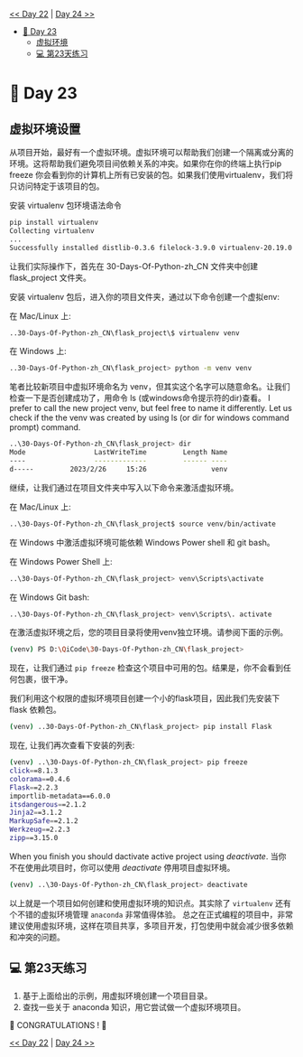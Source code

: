
[<< Day 22](../22_Day_Web_scraping/22_web_scraping.md) | [Day 24 >>](../24_Day_Statistics/24_statistics.md)

- [📘 Day 23](#-day-23)
  - [虚拟环境](#虚拟环境设置)
  - [💻 第23天练习](#-第23天练习)

# 📘 Day 23

## 虚拟环境设置

从项目开始，最好有一个虚拟环境。虚拟环境可以帮助我们创建一个隔离或分离的环境。这将帮助我们避免项目间依赖关系的冲突。如果你在你的终端上执行pip freeze 你会看到你的计算机上所有已安装的包。如果我们使用virtualenv，我们将只访问特定于该项目的包。

安装 virtualenv 包环境语法命令

```sh
pip install virtualenv
Collecting virtualenv
...
Successfully installed distlib-0.3.6 filelock-3.9.0 virtualenv-20.19.0
```

让我们实际操作下，首先在 30-Days-Of-Python-zh_CN 文件夹中创建 flask_project 文件夹。

安装 virtualenv 包后，进入你的项目文件夹，通过以下命令创建一个虚拟env:

在 Mac/Linux 上:
```sh
..30-Days-Of-Python-zh_CN\flask_project\$ virtualenv venv

```

在 Windows 上:
```sh
..30-Days-Of-Python-zh_CN\flask_project> python -m venv venv
```

笔者比较新项目中虚拟环境命名为 venv，但其实这个名字可以随意命名。让我们检查一下是否创建成功了，用命令 ls (或windows命令提示符的dir)查看。
I prefer to call the new project venv, but feel free to name it differently. Let us check if the the venv was created by using ls (or dir for windows command prompt) command.

```sh
..\30-Days-Of-Python-zh_CN\flask_project> dir
Mode                 LastWriteTime         Length Name
----                 -------------         ------ ----
d-----         2023/2/26     15:26                venv
```

继续，让我们通过在项目文件夹中写入以下命令来激活虚拟环境。

在 Mac/Linux 上:
```sh
..\30-Days-Of-Python-zh_CN\flask_project$ source venv/bin/activate
```

在 Windows 中激活虚拟环境可能依赖 Windows Power shell 和 git bash。

在 Windows Power Shell 上:
```sh
..\30-Days-Of-Python-zh_CN\flask_project> venv\Scripts\activate
```

在 Windows Git bash:
```sh
..\30-Days-Of-Python-zh_CN\flask_project> venv\Scripts\. activate
```

在激活虚拟环境之后，您的项目目录将使用venv独立环境。请参阅下面的示例。

```sh
(venv) PS D:\QiCode\30-Days-Of-Python-zh_CN\flask_project>
```

现在，让我们通过 `pip freeze` 检查这个项目中可用的包。结果是，你不会看到任何包裹，很干净。

我们利用这个权限的虚拟环境项目创建一个小的flask项目，因此我们先安装下 flask 依赖包。

```sh
(venv) ..30-Days-Of-Python-zh_CN\flask_project> pip install Flask
```

现在, 让我们再次查看下安装的列表:

```sh
(venv) ..\30-Days-Of-Python-zh_CN\flask_project> pip freeze
click==8.1.3
colorama==0.4.6
Flask==2.2.3
importlib-metadata==6.0.0
itsdangerous==2.1.2
Jinja2==3.1.2
MarkupSafe==2.1.2
Werkzeug==2.2.3
zipp==3.15.0
```

When you finish you should dactivate active project using _deactivate_.
当你不在使用此项目时，你可以使用 _deactivate_ 停用项目虚拟环境。

```sh
(venv) ..\30-Days-Of-Python-zh_CN\flask_project> deactivate
```

以上就是一个项目如何创建和使用虚拟环境的知识点。其实除了 `virtualenv` 还有个不错的虚拟环境管理 `anaconda` 非常值得体验。
总之在正式编程的项目中，非常建议使用虚拟环境，这样在项目共享，多项目开发，打包使用中就会减少很多依赖和冲突的问题。

## 💻 第23天练习

1. 基于上面给出的示例，用虚拟环境创建一个项目目录。
2. 查找一些关于 anaconda 知识，用它尝试做一个虚拟环境项目。

🎉 CONGRATULATIONS ! 🎉

[<< Day 22](../22_Day_Web_scraping/22_web_scraping.md) | [Day 24 >>](../24_Day_Statistics/24_statistics.md)
